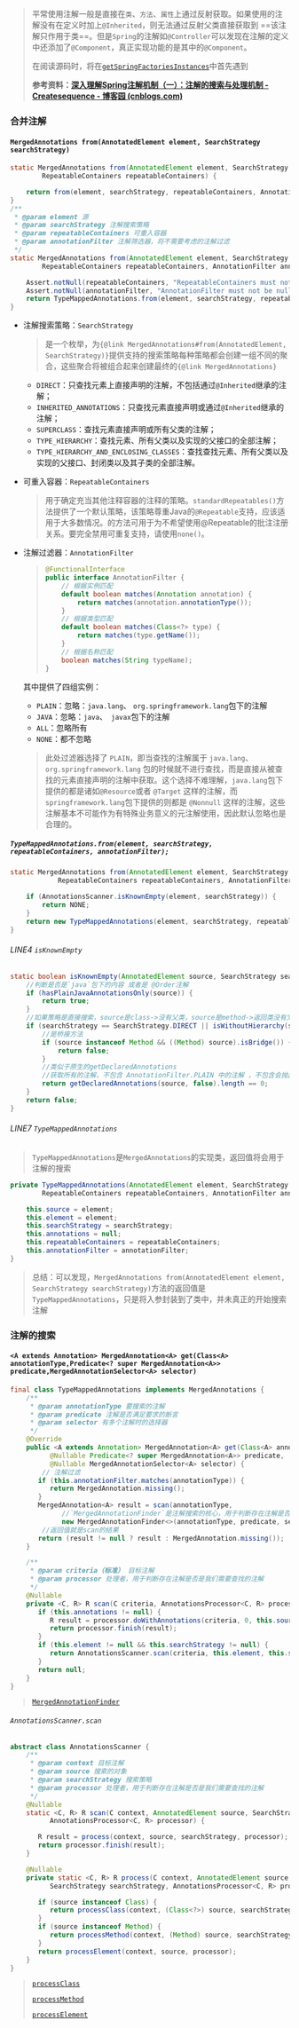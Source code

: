 > 平常使用注解一般是直接在`类`、`方法`、`属性`上通过反射获取。如果使用的注解没有在定义时加上`@Inherited`，则无法通过反射父类直接获取到 ==该注解只作用于类==。但是`Spring`的注解如`@Controller`可以发现在注解的定义中还添加了`@Component`，真正实现功能的是其中的`@Component`。
>
> 在阅读源码时，将在[`getSpringFactoriesInstances`](../注释/1.getSpringFactoriesInstances.md)中首先遇到
>
> **参考资料：[深入理解Spring注解机制（一）：注解的搜索与处理机制 - Createsequence - 博客园 (cnblogs.com)](https://www.cnblogs.com/Createsequence/p/16585516.html)**

### 合并注解

#### `MergedAnnotations from(AnnotatedElement element, SearchStrategy searchStrategy)`

```java
static MergedAnnotations from(AnnotatedElement element, SearchStrategy searchStrategy,
        RepeatableContainers repeatableContainers) {

    return from(element, searchStrategy, repeatableContainers, AnnotationFilter.PLAIN);
}
/**
 * @param element 源
 * @param searchStrategy 注解搜索策略
 * @param repeatableContainers 可重入容器
 * @param annotationFilter 注解筛选器，将不需要考虑的注解过滤
 */
static MergedAnnotations from(AnnotatedElement element, SearchStrategy searchStrategy,
        RepeatableContainers repeatableContainers, AnnotationFilter annotationFilter) {

    Assert.notNull(repeatableContainers, "RepeatableContainers must not be null");
    Assert.notNull(annotationFilter, "AnnotationFilter must not be null");
    return TypeMappedAnnotations.from(element, searchStrategy, repeatableContainers, annotationFilter);
}
```

- 注解搜索策略：`SearchStrategy`
  
  > 是一个枚举，为`{@link MergedAnnotations#from(AnnotatedElement, SearchStrategy)}`提供支持的搜索策略每种策略都会创建一组不同的聚合，这些聚合将被组合起来创建最终的`{@link MergedAnnotations}`
  
  - `DIRECT`：只查找元素上直接声明的注解，不包括通过`@Inherited`继承的注解；
  - `INHERITED_ANNOTATIONS`：只查找元素直接声明或通过`@Inherited`继承的注解；
  - `SUPERCLASS`：查找元素直接声明或所有父类的注解；
  - `TYPE_HIERARCHY`：查找元素、所有父类以及实现的父接口的全部注解；
  - `TYPE_HIERARCHY_AND_ENCLOSING_CLASSES`：查找查找元素、所有父类以及实现的父接口、封闭类以及其子类的全部注解。
  
- 可重入容器：`RepeatableContainers` 
  
  > 用于确定充当其他注释容器的注释的策略。`standardRepeatables()`方法提供了一个默认策略，该策略尊重Java的`@Repeatable`支持，应该适用于大多数情况。的方法可用于为不希望使用@Repeatable的批注注册关系。要完全禁用可重复支持，请使用`none()`。
  
  
  
- 注解过滤器：`AnnotationFilter`

  > ```java
  > @FunctionalInterface
  > public interface AnnotationFilter {
  >     // 根据实例匹配
  >     default boolean matches(Annotation annotation) {
  >         return matches(annotation.annotationType());
  >     }
  >     // 根据类型匹配
  >     default boolean matches(Class<?> type) {
  >         return matches(type.getName());
  >     }
  >     // 根据名称匹配
  >     boolean matches(String typeName);
  > }
  > 
  > ```

  其中提供了四组实例：

  - `PLAIN`：忽略：`java.lang`、 `org.springframework.lang`包下的注解
  - `JAVA`：忽略：`java`、` javax`包下的注解
  - `ALL`：忽略所有
  - `NONE`：都不忽略

  > 此处过滤器选择了 `PLAIN`，即当查找的注解属于 `java.lang`、`org.springframework.lang` 包的时候就不进行查找，而是直接从被查找的元素直接声明的注解中获取。这个选择不难理解，`java.lang`包下提供的都是诸如`@Resource`或者 `@Target` 这样的注解，而`springframework.lang`包下提供的则都是 `@Nonnull` 这样的注解，这些注解基本不可能作为有特殊业务意义的元注解使用，因此默认忽略也是合理的。

##### `TypeMappedAnnotations.from(element, searchStrategy, repeatableContainers, annotationFilter);`

```java
static MergedAnnotations from(AnnotatedElement element, SearchStrategy searchStrategy,
			RepeatableContainers repeatableContainers, AnnotationFilter annotationFilter) {

    if (AnnotationsScanner.isKnownEmpty(element, searchStrategy)) {
        return NONE;
    }
    return new TypeMappedAnnotations(element, searchStrategy, repeatableContainers, annotationFilter);
}
```

###### LINE4 `isKnownEmpty`

```java
static boolean isKnownEmpty(AnnotatedElement source, SearchStrategy searchStrategy) {
    //判断是否是`java`包下的内容 或者是 @Order注解
    if (hasPlainJavaAnnotationsOnly(source)) {
        return true;
    }
    //如果策略是直接搜索，source是class->没有父类，source是method->返回类没有父类 或 method是私有方法
    if (searchStrategy == SearchStrategy.DIRECT || isWithoutHierarchy(source, searchStrategy)) {
        //是桥接方法
        if (source instanceof Method && ((Method) source).isBridge()) {
            return false;
        }
        //类似于原生的getDeclaredAnnotations
        //获取所有的注解，不包含 AnnotationFilter.PLAIN 中的注解 ，不包含会抛出TypeNotPresentException错误的注解
        return getDeclaredAnnotations(source, false).length == 0;
    }
    return false;
}
```

###### LINE7 `TypeMappedAnnotations`

> `TypeMappedAnnotations`是`MergedAnnotations`的实现类，返回值将会用于注解的搜索

```java
private TypeMappedAnnotations(AnnotatedElement element, SearchStrategy searchStrategy,
        RepeatableContainers repeatableContainers, AnnotationFilter annotationFilter) {

    this.source = element;
    this.element = element;
    this.searchStrategy = searchStrategy;
    this.annotations = null;
    this.repeatableContainers = repeatableContainers;
    this.annotationFilter = annotationFilter;
}
```

> 总结：可以发现，`MergedAnnotations from(AnnotatedElement element, SearchStrategy searchStrategy)`方法的返回值是`TypeMappedAnnotations`，只是将入参封装到了类中，并未真正的开始搜索注解

### 注解的搜索

#### `<A extends Annotation> MergedAnnotation<A> get(Class<A> annotationType,Predicate<? super MergedAnnotation<A>> predicate,MergedAnnotationSelector<A> selector)`

```java
final class TypeMappedAnnotations implements MergedAnnotations {
    /**
     * @param annotationType 要搜索的注解
     * @param predicate 注解是否满足要求的断言
     * @param selector 有多个注解时的选择器
     */
    @Override
    public <A extends Annotation> MergedAnnotation<A> get(Class<A> annotationType,
          @Nullable Predicate<? super MergedAnnotation<A>> predicate,
          @Nullable MergedAnnotationSelector<A> selector) {
        // 注解过滤
       if (this.annotationFilter.matches(annotationType)) {
          return MergedAnnotation.missing();
       }
       MergedAnnotation<A> result = scan(annotationType,
             //`MergedAnnotationFinder`是注解搜索的核心，用于判断存在注解是否是我们需要查找的注解
             new MergedAnnotationFinder<>(annotationType, predicate, selector));
        //返回值就是scan的结果
       return (result != null ? result : MergedAnnotation.missing());
    }

    /**
     * @param criteria（标准） 目标注解 
     * @param processor 处理者，用于判断存在注解是否是我们需要查找的注解
     */
    @Nullable
    private <C, R> R scan(C criteria, AnnotationsProcessor<C, R> processor) {
       if (this.annotations != null) {
          R result = processor.doWithAnnotations(criteria, 0, this.source, this.annotations);
          return processor.finish(result);
       }
       if (this.element != null && this.searchStrategy != null) {
          return AnnotationsScanner.scan(criteria, this.element, this.searchStrategy, processor);
       }
       return null;
    }
}
```

> [`MergedAnnotationFinder`](./2.AnnotationsProcessor.md)

###### `AnnotationsScanner.scan`

```java
abstract class AnnotationsScanner {
    /**
     * @param context 目标注解
     * @param source 搜索的对象
     * @param searchStrategy 搜索策略
     * @param processor 处理者，用于判断存在注解是否是我们需要查找的注解
     */
    @Nullable
    static <C, R> R scan(C context, AnnotatedElement source, SearchStrategy searchStrategy,
          AnnotationsProcessor<C, R> processor) {

       R result = process(context, source, searchStrategy, processor);
       return processor.finish(result);
    }

    @Nullable
    private static <C, R> R process(C context, AnnotatedElement source,
          SearchStrategy searchStrategy, AnnotationsProcessor<C, R> processor) {

       if (source instanceof Class) {
          return processClass(context, (Class<?>) source, searchStrategy, processor);
       }
       if (source instanceof Method) {
          return processMethod(context, (Method) source, searchStrategy, processor);
       }
       return processElement(context, source, processor);
    }
}
```

>[`processClass`](./3.processClass.md)
>
>[`processMethod`](./3.processMethod.md)
>
>[`processElement`](./3.processElement.md)

